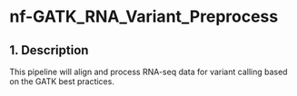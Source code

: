 # nf-GATK_RNA_Variant_Preprocess

## 1. Description

This pipeline will align and process RNA-seq data for variant calling based on the GATK best practices.
